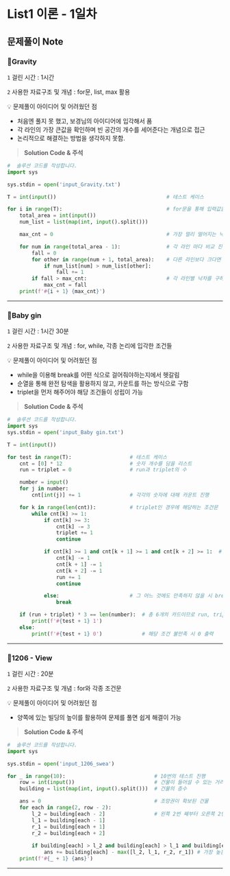 # List1 이론 - 1일차

## 문제풀이 Note

### 🔰Gravity

`1` 걸린 시간 :  1시간

`2` 사용한 자료구조 및 개념 : for문, list, max 활용



 💡 문제풀이 아이디어 및 어려웠던 점

- 처음엔 풀지 못 했고, 보경님의 아이디어에 입각해서 품
- 각 라인의 가장 큰값을 확인하며 빈 공간의 개수를 세어준다는 개념으로 접근
- 논리적으로 해결하는 방법을 생각하지 못함.

> **Solution Code & 주석**

```python
#  솔루션 코드를 작성합니다.
import sys

sys.stdin = open('input_Gravity.txt')

T = int(input())                                    # 테스트 케이스

for i in range(T):                                  # for문을 통해 입력값을 받음
    total_area = int(input())
    num_list = list(map(int, input().split()))

    max_cnt = 0                                     # 가장 멀리 떨어지는 낙차 값의 초기값

    for num in range(total_area - 1):               # 각 라인 마다 비교 진행
        fall = 0
        for other in range(num + 1, total_area):    # 다른 라인보다 크다면 1칸의 낙차가 허용되므로 1을 추가
            if num_list[num] > num_list[other]:
                fall += 1
        if fall > max_cnt:                          # 각 라인별 낙차를 구하고 최대값을 구함
            max_cnt = fall
    print(f'#{i + 1} {max_cnt}')
```

------

### 🔰Baby gin

`1` 걸린 시간 : 1시간 30분

`2` 사용한 자료구조 및 개념 : for, while, 각종 논리에 입각한 조건들



 💡 문제풀이 아이디어 및 어려웠던 점

- while을 이용해 break를 어떤 식으로 걸어줘야하는지에서 헷갈림
- 순열을 통해 완전 탐색을 활용하지 않고, 카운트를 하는 방식으로 구함
- triplet을 먼저 해주어야 해당 조건들이 성립이 가능

> **Solution Code & 주석**

```python
#  솔루션 코드를 작성합니다.
import sys
sys.stdin = open('input_Baby gin.txt')

T = int(input())

for test in range(T):                   # 테스트 케이스
    cnt = [0] * 12                      # 숫자 개수를 담을 리스트
    run = triplet = 0                   # run과 triplet의 수

    number = input()
    for j in number:
        cnt[int(j)] += 1                # 각각의 숫자에 대해 카운트 진행

    for k in range(len(cnt)):           # triplet인 경우에 해당하는 조건문
        while cnt[k] >= 1:
            if cnt[k] >= 3:
                cnt[k] -= 3
                triplet += 1
                continue

            if cnt[k] >= 1 and cnt[k + 1] >= 1 and cnt[k + 2] >= 1:  # run에 해당하는 조건문
                cnt[k] -= 1
                cnt[k + 1] -= 1
                cnt[k + 2] -= 1
                run += 1
                continue

            else:                       # 그 어느 것에도 만족하지 않을 시 break 진행
                break

    if (run + triplet) * 3 == len(number):  # 총 6개의 카드이므로 run, triplet의 합과 3을 곱하면 6이된다
        print(f'#{test + 1} 1')
    else:
        print(f'#{test + 1} 0')             # 해당 조건 불만족 시 0 출력
```

------

### 🔰1206 - View

`1` 걸린 시간 :  20분

`2` 사용한 자료구조 및 개념 : for와 각종 조건문

💡 문제풀이 아이디어 및 어려웠던 점

- 양쪽에 있는 빌딩의 높이를 활용하여 문제를 풀면 쉽게 해결이 가능

> **Solution Code & 주석**

```python
#  솔루션 코드를 작성합니다.
import sys

sys.stdin = open('input_1206_swea')

for _ in range(10):                             # 10번의 테스트 진행
    row = int(input())                          # 건물이 들어설 수 있는 거리 길이
    building = list(map(int, input().split()))  # 건물의 층수

    ans = 0                                     # 조망권이 확보된 건물
    for each in range(2, row - 2):
        l_2 = building[each - 2]                # 왼쪽 2번 째부터 오른쪽 2번 째까지의 건물 높이
        l_1 = building[each - 1]
        r_1 = building[each + 1]
        r_2 = building[each + 2]
																                # 양쪽 건물들보다 높아야 조망권 확보가 가능
        if building[each] > l_2 and building[each] > l_1 and building[each] > r_1 and building[each] > r_2:
            ans += building[each] - max([l_2, l_1, r_2, r_1]) # 가장 높은 빌딩과의 차이를 합해줌
    print(f'#{_ + 1} {ans}')
```

------